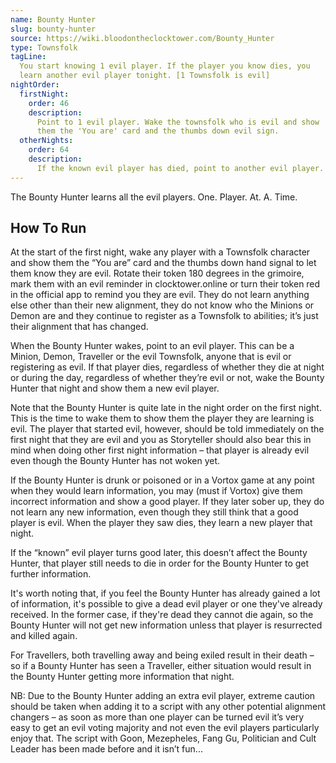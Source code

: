 ```yaml
---
name: Bounty Hunter
slug: bounty-hunter
source: https://wiki.bloodontheclocktower.com/Bounty_Hunter
type: Townsfolk
tagLine:
  You start knowing 1 evil player. If the player you know dies, you
  learn another evil player tonight. [1 Townsfolk is evil]
nightOrder:
  firstNight:
    order: 46
    description:
      Point to 1 evil player. Wake the townsfolk who is evil and show
      them the 'You are' card and the thumbs down evil sign.
  otherNights:
    order: 64
    description:
      If the known evil player has died, point to another evil player.
---
```


The Bounty Hunter learns all the evil players. One. Player. At. A. Time.

## How To Run

At the start of the first night, wake any player with a Townsfolk
character and show them the “You are” card and the thumbs down hand
signal to let them know they are evil. Rotate their token 180 degrees in
the grimoire, mark them with an evil reminder in clocktower.online or
turn their token red in the official app to remind you they are evil.
They do not learn anything else other than their new alignment, they do
not know who the Minions or Demon are and they continue to register as a
Townsfolk to abilities; it’s just their alignment that has changed.

When the Bounty Hunter wakes, point to an evil player. This can be a
Minion, Demon, Traveller or the evil Townsfolk, anyone that is evil or
registering as evil. If that player dies, regardless of whether they die
at night or during the day, regardless of whether they’re evil or not,
wake the Bounty Hunter that night and show them a new evil player.

Note that the Bounty Hunter is quite late in the night order on the
first night. This is the time to wake them to show them the player they
are learning is evil. The player that started evil, however, should be
told immediately on the first night that they are evil and you as
Storyteller should also bear this in mind when doing other first night
information – that player is already evil even though the Bounty Hunter
has not woken yet.

If the Bounty Hunter is drunk or poisoned or in a Vortox game at any
point when they would learn information, you may (must if Vortox) give
them incorrect information and show a good player. If they later sober
up, they do not learn any new information, even though they still think
that a good player is evil. When the player they saw dies, they learn a
new player that night.

If the “known” evil player turns good later, this doesn’t affect the
Bounty Hunter, that player still needs to die in order for the Bounty
Hunter to get further information.

It's worth noting that, if you feel the Bounty Hunter has already gained
a lot of information, it's possible to give a dead evil player or one
they've already received. In the former case, if they're dead they
cannot die again, so the Bounty Hunter will not get new information
unless that player is resurrected and killed again.

For Travellers, both travelling away and being exiled result in their
death – so if a Bounty Hunter has seen a Traveller, either situation
would result in the Bounty Hunter getting more information that night.

NB: Due to the Bounty Hunter adding an extra evil player, extreme
caution should be taken when adding it to a script with any other
potential alignment changers – as soon as more than one player can be
turned evil it’s very easy to get an evil voting majority and not even
the evil players particularly enjoy that. The script with Goon,
Mezepheles, Fang Gu, Politician and Cult Leader has been made before and
it isn’t fun...
